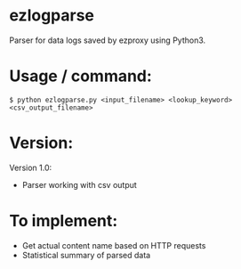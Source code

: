 # ezlogparse
Parser for data logs saved by ezproxy using Python3.

# Usage / command:
`$ python ezlogparse.py <input_filename> <lookup_keyword> <csv_output_filename>`

# Version:

Version 1.0:
  - Parser working with csv output
  
# To implement:

- Get actual content name based on HTTP requests
- Statistical summary of parsed data

